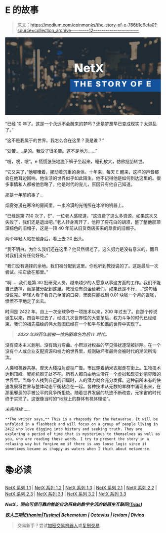 # E 的故事

> 原文：<https://medium.com/coinmonks/the-story-of-e-766b1e6efa0?source=collection_archive---------12----------------------->

![](img/19160caa76f65939e864d85508886cab.png)

“已经 10 年了。这是一个永远不会醒来的梦吗？还是梦想早已变成现实？太混乱了。”

“这不是我属于的世界。我怎么会在这里？我是谁？”

“受苦……是的。我受了很多苦。这不是地方……”

“嗖，嗖，嗖”。e 慌慌张张地脱下裤子坐起来，瞳孔放大，仿佛投胎转世。

“它又来了，”他嘟囔着，挪动着沉重的身体。十年来，每天 E 醒来，这样的声音都会在他耳边回响。他生活的世界似乎如此陌生。他不记得他是如何到达这里的。很多事情和人都被他忽略了。他是时代的宠儿，原因只有他自己知道。

那是十年前的事了…

烟雾弥漫在寒冷的房间里。一束冷漠的光线照在冰冷的机器上。

“已经是第 730 次了，E”，一位老人感叹道，“这浪费了这么多资源。如果这次又失败了，我们还是退出吧。”老人转身离开了，他捋了捋花白的胡须，整了整他那顶深棕色的旧帽子，这是一顶 40 年前从旧货商店买来的昂贵的旧帽子。

两个年轻人站在他身后，看上去 20 出头。

“我不明白。为什么我们还在这里？他显然很老了。这么努力是没有意义的。而且对我们没有任何好处。”

“我们没有选择的余地。我们被分配到这里。你也听到教授说的了。这是最后一次尝试。把它放在那里。”

“啊……我们是第 30 批研究人员。越来越少的人愿意从事这方面的工作。我们不能自己选择，而是被分配到这里。教授没有资金给我们。如果还是不行……”这句话没说完。年轻人看了看自己单薄的口袋，里面只能找到 0.01 块钱一个月的饭钱，愤愤不平地走了出去。

时间是 2422 年。自上一次全球争夺一项技术以来，200 年过去了。自那个传说诞生以来，四百年过去了。经过几次世界性的大变革后，权力斗争的时代已经结束。我们的祖先描绘的伟大蓝图已经在一个和平与和谐的世界中实现了。

> ***2422 年四百年前被一位先驱命名为后 IT 时代。***

没有资本主义剥削。没有动力弯曲。小帮派对权益的罕见侵扰逐渐被排除。在一个没有个人或企业支配资源和权力的世界里，规则破坏者最终会被时代的潮流所淘汰。

人类和机器共存。摩天大楼投射虚拟广告。市民穿着纳米衣服走在街上。生物技术达到顶峰。智能机器无处不在。所有人都自由地生活在一个虚拟和现实划清界限的世界里。当每个人找到自己的归属时，人的潜力就会充分发挥。这种前所未有的快速发展将世界与整体动态平衡粘合在一起。各种技术从无数的羊群中涌现出来，在那里邪恶的手被公平的竞争所拒绝。随着世界发展的轨迹不断改变，元宇宙的时代终于实现了。这很像当时的“地球上的群体有机体理论”。

*未完待续……*

```
**The writer says…** This is a rhapsody for the Metaverse. It will be unfolded in a flashback and will focus on a group of people living in 2422 who love digging into history and seeking truth. They are exploring a period of time that is mysterious to themselves as well as you, who are reading these words. I try to present the story in a relaxing way but forgive me if there is any loose logic since it sometimes became as choppy as waters when I think about metaverse.
```

# 📚必读

[NetX 系列 1.1](/triaslab/rethinking-the-it-industry-d101384e801) | [NetX 系列 1.2](/coinmonks/a-letter-from-satoshi-nakamoto-345a45d012bb) | [NetX 系列 1.3](/coinmonks/out-of-control-the-post-it-evolution-dd64e05ff5bc) | [NetX 系列 2.1](/coinmonks/life-emerges-9ebf26304cd4) | [NetX 系列 2.2](/coinmonks/life-is-out-of-control-9f8e5b7b4b99) | [NetX 系列 2.3](/coinmonks/the-kite-flies-up-and-i-become-the-kite-40678b9dabda) | [NetX 系列 3.1](/coinmonks/the-container-in-the-it-field-21250e3e8b5) | [NetX 系列 3.2](/coinmonks/microservice-architecture-for-new-technologies-d0e37cfccdfa) | [NetX 系列 3.3](/coinmonks/from-service-mesh-to-serverless-570ebd69c884)

***NetX，面向可信可靠的智能自治系统的数字生活的链原生互联网(***[***Trias***](https://www.trias.one/)***)***

[***铁人三项***](https://www.triathon.space/#/)***|***[***Ethanim***](https://www.ethanim.network/)***|***[***Tusima***](https://www.tusima.network/#/)***| Behemotum | Octavius | leviam | Divina***

> 交易新手？尝试[加密交易机器人](/coinmonks/crypto-trading-bot-c2ffce8acb2a)或[复制交易](/coinmonks/top-10-crypto-copy-trading-platforms-for-beginners-d0c37c7d698c)